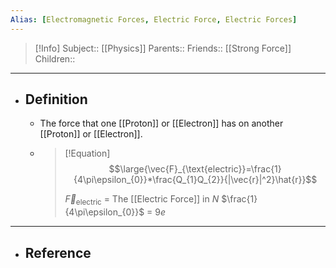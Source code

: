 ```yaml
---
Alias: [Electromagnetic Forces, Electric Force, Electric Forces]
---
```

> [!Info]
> Subject:: [[Physics]]
> Parents:: 
> Friends:: [[Strong Force]]
> Children:: 
---
- ## Definition
	- The force that one [[Proton]] or [[Electron]] has on another [[Proton]] or [[Electron]].
	- > [!Equation]
	  > $$\large{\vec{F}_{\text{electric}}=\frac{1}{4\pi\epsilon_{0}}*\frac{Q_{1}Q_{2}}{|\vec{r}|^2}\hat{r}}$$
	  > 
	  > $\vec{F}_{\text{electric}}$ = The [[Electric Force]] in $N$
	  > $\frac{1}{4\pi\epsilon_{0}}$ = $9e$
---
- ## Reference